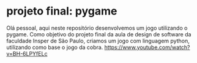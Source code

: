 # projeto final: pygame 
Olá pessoal, aqui neste repositório desenvolvemos um jogo utilizando o pygame. Como objetivo do projeto final da aula de design de software da faculdade Insper de São Paulo, criamos um jogo com linguagem python, utilizando como base o jogo da cobra.
https://www.youtube.com/watch?v=BH-6LPYfELc
